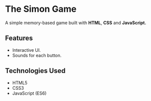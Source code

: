 # The Simon Game

A simple memory-based game built with **HTML**, **CSS** and **JavaScript.**

## Features
- Interactive UI.
- Sounds for each button.

## Technologies Used
- HTML5
- CSS3
- JavaScript (ES6)

